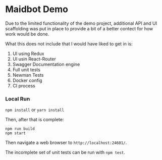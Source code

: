 # Maidbot Demo

Due to the limited functionality of the demo project, additional API and UI scaffolding was put in place to provide a bit of a better contect for how work would be done.

What this does not include that I would have liked to get in is:

1. UI using Redux
2. UI usin React-Router
3. Swagger Documentation engine
4. Full unit tests
5. Newman Tests
6. Docker config
7. CI process

### Local Run
`npm install` or `yarn install`

Then, after that is complete:

```
npm run build
npm start
```

Then navigate a web browser to `http://localhost:24601/`.

The incomplete set of unit tests can be run with `npm test`.
